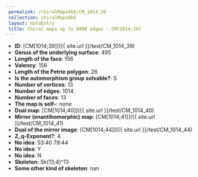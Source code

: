 ```yaml
--- 
 permalink: /chiralMaps6kE/CM_1014_39 
 collection: chiralMaps6kE
 layout: dataEntry
 title: Chiral maps up to 6000 edges - CM[1014;39]
---
```


- **ID**: [CM[1014;39]]({{ site.url }}/test/CM_1014_39)
- **Genus of the underlying surface**: 495
- **Length of the face**: 156
- **Valency**: 156
- **Length of the Petrie polygon**: 26
- **Is the automorphism group solvable?**: S
- **Number of vertices**: 13
- **Number of edges**: 1014
- **Number of faces**: 13
- **The map is self-**: none
- **Dual map**: [CM[1014;40]]({{ site.url }}/test/CM_1014_40)
- **Mirror (enantihomorphic) map**: [CM[1014;41]]({{ site.url }}/test/CM_1014_41)
- **Dual of the mirror image**: [CM[1014;44]]({{ site.url }}/test/CM_1014_44)
- **Z_q-Exponent?**: 4
- **No idea**:  53:40 79:44
- **No idea**: Y
- **No idea**: N
- **Skeleton**: Sk(13;4)^13
- **Some other kind of skeleton**: nan
